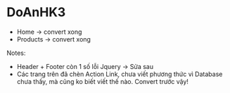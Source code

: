 # DoAnHK3

* Home -> convert xong 
* Products -> convert xong 


Notes: 
* Header + Footer còn 1 số lỗi Jquery -> Sửa sau
* Các trang trên đã chèn Action Link, chưa viết phương thức vì Database chưa thấy, mà cũng ko biết viết thế nào. Convert trước vậy!
